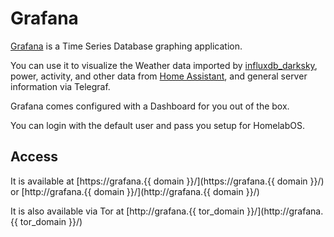 # Grafana

[Grafana](https://grafana.com/) is a Time Series Database graphing application.

You can use it to visualize the Weather data imported by [influxdb_darksky](software/influxdb_darksky),
power, activity, and other data from [Home Assistant](software/homeassistant.md), and general server
information via Telegraf.

Grafana comes configured with a Dashboard for you out of the box.

You can login with the default user and pass you setup for HomelabOS.

## Access

It is available at [https://grafana.{{ domain }}/](https://grafana.{{ domain }}/) or [http://grafana.{{ domain }}/](http://grafana.{{ domain }}/)

It is also available via Tor at [http://grafana.{{ tor_domain }}/](http://grafana.{{ tor_domain }}/)